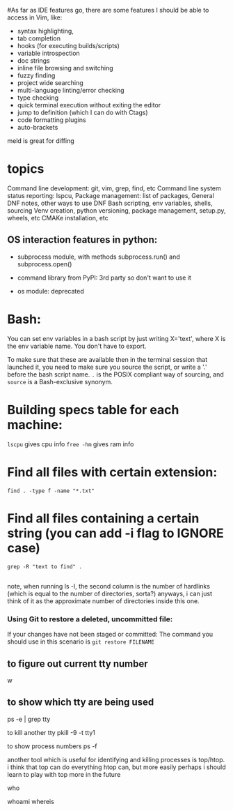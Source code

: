 #As far as IDE features go, there are some features I should be able to access in Vim, like:

* syntax highlighting,
* tab completion
* hooks (for executing builds/scripts)
* variable introspection
* doc strings
* inline file browsing and switching
* fuzzy finding
* project wide searching
* multi-language linting/error checking
* type checking
* quick terminal execution without exiting the editor
* jump to definition (which I can do with Ctags)
* code formatting plugins
* auto-brackets


meld is great for diffing

# topics
Command line development: git, vim, grep, find, etc
Command line system status reporting: lspcu,
Package management: list of packages, General DNF notes, other ways to use DNF
Bash scripting, env variables, shells, sourcing
Venv creation, python versioning, package management, setup.py, wheels, etc
CMAKe installation, etc


## OS interaction features in python:

* subprocess module, with methods subprocess.run() and subprocess.open()

* command library from PyPI: 3rd party so don't want to use it
* os module: deprecated



# Bash:

You can set env variables in a bash script by just writing X='text', where X is the env variable name. You don't have to export.

To make sure that these are available then in the terminal session that launched it, you need to make sure you source the script, or write a '.' before the bash script name. `.` is the POSIX compliant way of sourcing, and `source` is a Bash-exclusive synonym.







# Building specs table for each machine:

`lscpu` gives cpu info
`free -hm` gives ram info


# Find all files with certain extension:
`find . -type f -name "*.txt"`


# Find all files containing a certain string (you can add -i flag to IGNORE case)

`grep -R "text to find" .`

## 
note, when running ls -l, the second column is the number of hardlinks (which is equal to the number of directories, sorta?) anyways, i can just think of it as the approximate number of directories inside this one.

### Using Git to restore a deleted, uncommitted file:
If your changes have not been staged or committed: The command you should use in this scenario is `git restore FILENAME`


## to figure out current tty number
w


## to show which tty are being used
ps -e | grep tty


to kill another tty
pkill -9 -t tty1

to show process numbers
ps -f

another tool which is useful for identifying and killing processes is top/htop.
i think that top can do everything htop can, but more easily
perhaps i should learn to play with top more in the future


who

whoami
whereis
